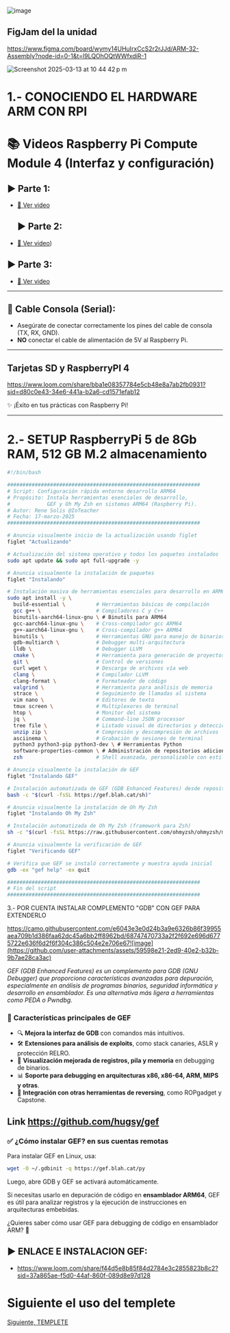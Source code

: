 ![image](https://github.com/user-attachments/assets/0b8349da-3bce-4d35-8813-c10eed2618f8)



## FigJam del la unidad

https://www.figma.com/board/wymy14UHuIrxCcS2r2rJJd/ARM-32-Assembly?node-id=0-1&t=l9LQOhOQtWWfxdiR-1


![Screenshot 2025-03-13 at 10 44 42 p m](https://github.com/user-attachments/assets/815cdb0b-f23d-407f-84b3-78d86a11a39f)

# 1.- CONOCIENDO EL HARDWARE ARM CON RPI

# 📚 **Videos Raspberry Pi Compute Module 4 (Interfaz y configuración)**

## ▶️ **Parte 1:**
- [🔗 Ver video](https://www.loom.com/share/0f7c1fbd4e3b4602b631bd0c9002bb24?sid=b83e5c89-d7b3-4a1a-89e5-c89d7b34a1a8)

  ## ▶️ **Parte 2:**
- [🔗 Ver video](https://www.loom.com/share/4537c852e0114611b05b8da4a7b01bbb?sid=eeca147d-4906-4334-932d-5f896a9f2167))


## ▶️ **Parte 3:**
- [🔗 Ver video](https://www.loom.com/share/85098f4425514f1cb14ec20147d58619?sid=fb40e16f-9530-41fc-802a-e81c56b2b376)


---

## 🔌 **Cable Consola (Serial):**
- Asegúrate de conectar correctamente los pines del cable de consola (TX, RX, GND).
- **NO** conectar el cable de alimentación de 5V al Raspberry Pi.

---
## Tarjetas SD y RaspberryPI 4 
https://www.loom.com/share/bba1e08357784e5cb48e8a7ab2fb0931?sid=d80c0e43-34e6-441a-b2a6-cd1571efab12

✨ ¡Éxito en tus prácticas con Raspberry Pi!

---
# 2.- SETUP RaspberryPi 5 de 8Gb RAM, 512 GB M.2 almacenamiento

```bash
#!/bin/bash

###############################################################
# Script: Configuración rápida entorno desarrollo ARM64
# Propósito: Instala herramientas esenciales de desarrollo,
#            GEF y Oh My Zsh en sistemas ARM64 (Raspberry Pi).
# Autor: Rene Solis @IoTeacher
# Fecha: 17-marzo-2025
###############################################################

# Anuncia visualmente inicio de la actualización usando figlet
figlet "Actualizando"

# Actualización del sistema operativo y todos los paquetes instalados
sudo apt update && sudo apt full-upgrade -y

# Anuncia visualmente la instalación de paquetes
figlet "Instalando"

# Instalación masiva de herramientas esenciales para desarrollo en ARM64
sudo apt install -y \
  build-essential \          # Herramientas básicas de compilación
  gcc g++ \                  # Compiladores C y C++
  binutils-aarch64-linux-gnu \ # Binutils para ARM64
  gcc-aarch64-linux-gnu \    # Cross-compilador gcc ARM64
  g++-aarch64-linux-gnu \    # Cross-compilador g++ ARM64
  binutils \                 # Herramientas GNU para manejo de binarios
  gdb-multiarch \            # Debugger multi-arquitectura
  lldb \                     # Debugger LLVM
  cmake \                    # Herramienta para generación de proyectos multiplataforma
  git \                      # Control de versiones
  curl wget \                # Descarga de archivos vía web
  clang \                    # Compilador LLVM
  clang-format \             # Formateador de código
  valgrind \                 # Herramienta para análisis de memoria
  strace \                   # Seguimiento de llamadas al sistema
  vim nano \                 # Editores de texto
  tmux screen \              # Multiplexores de terminal
  htop \                     # Monitor del sistema
  jq \                       # Command-line JSON processor
  tree file \                # Listado visual de directorios y detección de tipos de archivo
  unzip zip \                # Compresión y descompresión de archivos
  asciinema \                # Grabación de sesiones de terminal
  python3 python3-pip python3-dev \ # Herramientas Python
  software-properties-common \ # Administración de repositorios adicionales
  zsh                        # Shell avanzada, personalizable con estilo y color

# Anuncia visualmente la instalación de GEF
figlet "Instalando GEF"

# Instalación automatizada de GEF (GDB Enhanced Features) desde repositorio oficial
bash -c "$(curl -fsSL https://gef.blah.cat/sh)"

# Anuncia visualmente la instalación de Oh My Zsh
figlet "Instalando Oh My Zsh"

# Instalación automatizada de Oh My Zsh (framework para Zsh)
sh -c "$(curl -fsSL https://raw.githubusercontent.com/ohmyzsh/ohmyzsh/master/tools/install.sh)"

# Anuncia visualmente la verificación de GEF
figlet "Verificando GEF"

# Verifica que GEF se instaló correctamente y muestra ayuda inicial
gdb -ex "gef help" -ex quit

###############################################################
# Fin del script
###############################################################

```
3.- POR CUENTA INSTALAR COMPLEMENTO "GDB" CON GEF PARA EXTENDERLO

https://camo.githubusercontent.com/e6043e3e0d24b3a9e6326b86f39955aea709b1d386faa62dc45a6bb2ff8962bd/68747470733a2f2f692e696d6775722e636f6d2f6f304c386c504e2e706e67![image](https://github.com/user-attachments/assets/59598e21-2ed9-40e2-b32b-9b7ae28ca3ac)

_GEF (GDB Enhanced Features) es un complemento para GDB (GNU Debugger) que proporciona características avanzadas para depuración, especialmente en análisis de programas binarios, seguridad informática y desarrollo en ensamblador. Es una alternativa más ligera a herramientas como PEDA o Pwndbg._

### 📌 **Características principales de GEF**
- 🔍 **Mejora la interfaz de GDB** con comandos más intuitivos.
- 🛠️ **Extensiones para análisis de exploits**, como stack canaries, ASLR y protección RELRO.
- 🔢 **Visualización mejorada de registros, pila y memoria** en debugging de binarios.
- 📊 **Soporte para debugging en arquitecturas x86, x86-64, ARM, MIPS y otras**.
- 🔄 **Integración con otras herramientas de reversing**, como ROPgadget y Capstone.

Link https://github.com/hugsy/gef
---

### ✅ **¿Cómo instalar GEF? en sus cuentas remotas**

Para instalar GEF en Linux, usa:
```sh
wget -O ~/.gdbinit -q https://gef.blah.cat/py
```
Luego, abre GDB y GEF se activará automáticamente.

Si necesitas usarlo en depuración de código en **ensamblador ARM64**, GEF es útil para analizar registros y la ejecución de instrucciones en arquitecturas embebidas.

¿Quieres saber cómo usar GEF para debugging de código en ensamblador ARM? 🚀

## ▶️ **ENLACE E INSTALACION GEF:**
- https://www.loom.com/share/f44d5e8b85f84d2784e3c2855823b8c2?sid=37a865ae-f5d0-44af-860f-089d8e97d128


# Siguiente el uso del templete

[Siguiente, TEMPLETE](templete/readme.md)
